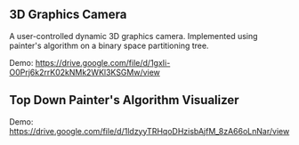 ## 3D Graphics Camera ##
A user-controlled dynamic 3D graphics camera. Implemented using painter's algorithm on a binary space partitioning tree. 

Demo: https://drive.google.com/file/d/1gxIi-O0Prj6k2rrK02kNMk2WKl3KSGMw/view

## Top Down Painter's Algorithm Visualizer ##
Demo: https://drive.google.com/file/d/1ldzyyTRHqoDHzisbAjfM_8zA66oLnNar/view
